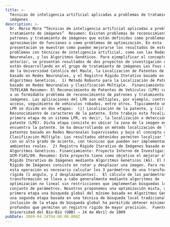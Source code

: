 ```yaml
---
title: >-
  Técnicas de inteligencia artificial aplicadas a problemas de tratamiento de
  imágenes
description: >-
  Dr. Marco Mora “Técnicas de inteligencia artificial aplicadas a problemas de
  tratamiento de imágenes”  Resumen: Existen problemas de reconocimiento de
  patrones y tratamiento de imágenes que están definidos como problemas
  aproximación de funciones o como problemas de optimización. En esta
  presentación se muestran como pueden mejorarse los resultados de este tipo de
  problemas con técnicas de inteligencia artificial, como son las Redes
  Neuronales, y los Algoritmos Genéticos. Para ejemplificar el concepto
  anterior, se presentan resultados de dos proyectos de investigación que se
  están desarrollando en el grupo de tratamiento de imágenes Les Fous du Pixel
  de la Universidad Católica del Maule, la Localización de Patentes de Vehículos
  basado en Redes Neuronales, y el Registro Rígido Iterativo basado en
  Algoritmos Genéticos.  1) Método Robusto para la Localización de Patentes
  basado en Redes Neuronales y Clasificación Múltiple.  Financiamiento: Empresa
  TUTELKAN Resumen: El Reconocimiento de Patentes de Vehículos (LPR) corresponde
  a un formidable problema de reconocimiento de patrones y tratamiento de
  imágenes. Las aplicaciones del LPR son múltiples, por ejemplo, control de
  acceso, seguimiento de vehículos robados, entre otros. Típicamente un sistema
  LPR se divide en dos etapas:  (i) Localización de la patente, y (ii)
  Reconocimiento de caracteres de la patente. Este trabajo esta focalizado en la
  primera etapa de un sitema LPR, es decir, la localización o detección de la
  patente (LPD). Dicha etapa consiste en ubicar la zona de la imagen en donde se
  encuentra la patente. Se ha desarrollando un método localización de la
  patentes basado en Redes Neuronales Supervisadas y bajo el concepto de
  Clasificación Múltiple. Los resultados obtenidos permiten localizar la patente
  con un alto grado de acierto, con técnicas que pueden ser implementadas en
  ambientes reales.  2) Registro Rígido Iterativo de Imágenes basado en
  Algoritmos Genéticos. Financiamiento: Proyecto Interno de Investigación
  UCM-F101/09. Resumen: Este proyecto tiene como objetivo el mejorar el Registro
  Rígido Iterativo de Imágenes mediante Algoritmos Genéticos (AG). El Registro
  Rígido de Imágenes consiste en rotar y desplazar una imagen. Para realizar
  esta operación es necesario calcular los 3 parámetros de una transformación
  rígida (1 angulo, y 2 desplazamientos).  El cálculo de los parámetros de la
  transformación se lleva a cabo generalmente mediante algoritmos de
  optimización no lineal sin restricciones que implementan búsquedas locales del
  conjunto de parámetros. Nosotros proponemos una optimización mixta, una
  primera etapa una búsqueda global del mínimo basada en Algoritmos Genéticos, y
  una segunda etapa basada en una técnica de búsqueda local tradicional. La
  inclusión de la etapa de búsqueda global ha permitido obtener mínimos más
  profundos que permiten un registro rígido de mayor precisión.  Fuente:
  Universidad del Bío-Bío (UBB) – 24 de Abril de 2009
pubDate: 2009-04-24T04:00:00.000Z
---
```


